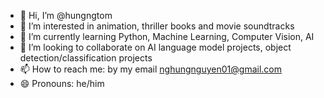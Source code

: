 - 👋 Hi, I’m @hungngtom
- 👀 I’m interested in animation, thriller books and movie soundtracks
- 🌱 I’m currently learning Python, Machine Learning, Computer Vision, AI
- 💞️ I’m looking to collaborate on AI language model projects, object detection/classification projects
- 📫 How to reach me: by my email nghungnguyen01@gmail.com
- 😄 Pronouns: he/him


<!---
hungngtom/hungngtom is a ✨ special ✨ repository because its `README.md` (this file) appears on your GitHub profile.
You can click the Preview link to take a look at your changes.
--->
